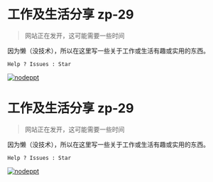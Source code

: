 # 工作及生活分享 zp-29



>  网站正在发开，这可能需要一些时间

因为懒（没技术），所以在这里写一些关于工作或生活有趣或实用的东西。

<code>Help ? Issues : Star</code>

[![nodeppt](https://img.shields.io/badge/Nodeppt-1.4.5-brightgreen.svg)](https://github.com/ksky521/nodeppt)
# 工作及生活分享 zp-29





>  网站正在发开，这可能需要一些时间

因为懒（没技术），所以在这里写一些关于工作或生活有趣或实用的东西。

<code>Help ? Issues : Star</code>

[![nodeppt](https://img.shields.io/badge/Nodeppt-1.4.5-brightgreen.svg)](https://github.com/ksky521/nodeppt)
